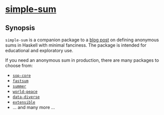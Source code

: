 # [simple-sum][]

## Synopsis

`simple-sum` is a companion package to a [blog post][] on defining anonymous
sums in Haskell with minimal fanciness. The package is intended for educational
and exploratory use.

If you need an anonymous sum in production, there are many packages to choose
from:

* [`sop-core`](https://hackage.haskell.org/package/sop-core)
* [`fastsum`](https://hackage.haskell.org/package/fastsum)
* [`summer`](https://hackage.haskell.org/package/summer)
* [`world-peace`](https://hackage.haskell.org/package/world-peace)
* [`data-diverse`](https://hackage.haskell.org/package/data-diverse)
* [`extensible`](https://hackage.haskell.org/package/extensible)
* ... and many more ...

[simple-sum]: https://github.com/jship/simple-sum
[blog post]: https://jship.github.io/posts/2023-06-11-anonymous-sums-from-scratch/

